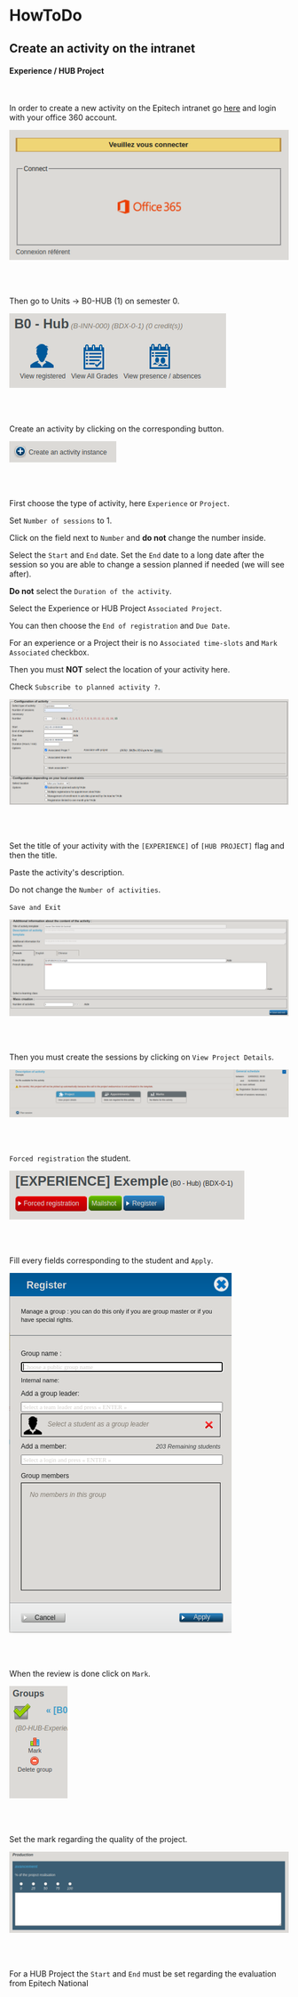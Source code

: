 # HowToDo

## Create an activity on the intranet

#### Experience / HUB Project

<br/>

In order to create a new activity on the Epitech intranet go [here](https://intra.epitech.eu/) and login with your office 360 account.

![Office 360 Connection](Connection/Office360.png)

<br/>
<br/>

Then go to Units -> B0-HUB (1) on semester 0.

![Module HUB](Connection/ModuleHUB.png)

<br/>
<br/>

Create an activity by clicking on the corresponding button.

![Create Activity](Connection/CreateActivity.png)

<br/>
<br/>

First choose the type of activity, here `Experience` or `Project`.

Set `Number of sessions` to 1.

Click on the field next to `Number` and **do not** change the number inside.

Select the `Start` and `End` date. Set the `End` date to a long date after the session so you are able to change a session planned if needed (we will see after).

**Do not** select the `Duration of the activity`.

Select the Experience or HUB Project `Associated Project`.

You can then choose the `End of registration` and `Due Date`.

For an experience or a Project their is no `Associated time-slots` and `Mark Associated` checkbox.

Then you must **NOT** select the location of your activity here.

Check `Subscribe to planned activity ?`.

![Setup Experience 1](Experience/Experience1.png)

<br/>
<br/>

Set the title of your activity with the `[EXPERIENCE]` of `[HUB PROJECT]` flag and then the title.

Paste the activity's description.

Do not change the `Number of activities`.

`Save and Exit`

![Setup Experience 2](Experience/Experience2.png)

<br/>
<br/>

Then you must create the sessions by clicking on `View Project Details`.

![Plan project](Experience/Project.png)

<br/>
<br/>

`Forced registration` the student.

![Plan project](Experience/Register.png)

<br/>
<br/>

Fill every fields corresponding to the student and `Apply`.

![Plan project](Experience/Student.png)

<br/>
<br/>

When the review is done click on `Mark`.

![Plan project](Experience/Mark.png)

<br/>
<br/>

Set the mark regarding the quality of the project.

![Plan project](Experience/SetMark.png)

<br/>
<br/>

For a HUB Project the `Start` and `End` must be set regarding the evaluation from Epitech National
